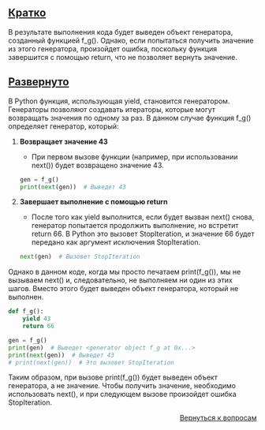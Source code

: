## <u>Кратко</u>

В результате выполнения кода будет выведен объект генератора, созданный функцией f_g(). Однако, если попытаться получить
значение из этого генератора, произойдет ошибка, поскольку функция завершится с помощью return, что не позволяет
вернуть значение.

## <u>Развернуто</u>

В Python функция, использующая yield, становится генератором. Генераторы позволяют создавать итераторы, которые могут
возвращать значения по одному за раз. В данном случае функция f_g() определяет генератор, который:

1. **Возвращает значение 43**
    - При первом вызове функции (например, при использовании next()) будет возвращено значение 43.
    ```Python
    gen = f_g()
    print(next(gen))  # Выведет 43
   ```

2. **Завершает выполнение с помощью return**
    - После того как yield выполнится, если будет вызван next() снова, генератор попытается продолжить выполнение, но
      встретит return 66. В Python это вызовет StopIteration, и значение 66 будет передано как аргумент исключения
      StopIteration.
    ```Python
    next(gen)  # Вызовет StopIteration
    ```

Однако в данном коде, когда мы просто печатаем print(f_g()), мы не вызываем next() и, следовательно, не выполняем ни
один из этих шагов. Вместо этого будет выведен объект генератора, который не выполнен.

```Python
def f_g():
    yield 43
    return 66

gen = f_g()
print(gen)  # Выведет <generator object f_g at 0x...>
print(next(gen))  # Выведет 43
# print(next(gen))  # Это вызовет StopIteration
```

Таким образом, при вызове print(f_g()) будет выведен объект генератора, а не значение. Чтобы получить значение,
необходимо использовать next(), и при следующем вызове произойдет ошибка StopIteration.

<div align="right">

[Вернуться к вопросам](../Вопросы.md)

</div>
